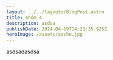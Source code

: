 ```yaml
---
layout: ../../layouts/BlogPost.astro
title: nhóm 4
description: asdsa
publishDate: 2024-04-19T14:23:35.925Z
heroImage: /assets/asshe.jpg
---
```

a﻿sdsadasdsa